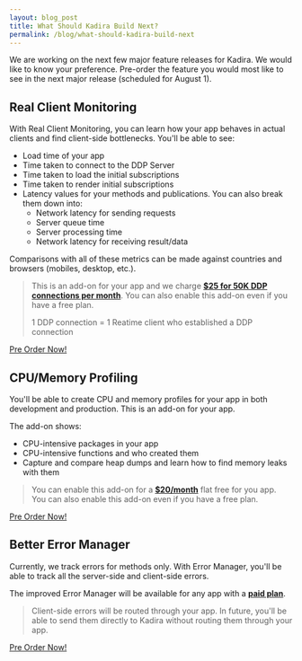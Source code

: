 ```yaml
---
layout: blog_post
title: What Should Kadira Build Next?
permalink: /blog/what-should-kadira-build-next
---
```


<script type="text/javascript" src="https://gumroad.com/js/gumroad.js"></script>

We are working on the next few major feature releases for Kadira. We would like to know your preference. Pre-order the feature you would most like to see in the next major release (scheduled for August 1).

## Real Client Monitoring

With Real Client Monitoring, you can learn how your app behaves in actual clients and find client-side bottlenecks. You'll be able to see:

* Load time of your app
* Time taken to connect to the DDP Server
* Time taken to load the initial subscriptions
* Time taken to render initial subscriptions
* Latency values for your methods and publications. You can also break them down into:
  * Network latency for sending requests
  * Server queue time
  * Server processing time
  * Network latency for receiving result/data

Comparisons with all of these metrics can be made against countries and browsers (mobiles, desktop, etc.).

> This is an add-on for your app and we charge [**$25 for 50K DDP connections per month**](https://gumroad.com/l/LyDy). You can also enable this add-on even if you have a free plan.
>
> 1 DDP connection = 1 Reatime client who established a DDP connection

<a href="https://gumroad.com/l/LyDy" class="gumroad-button">Pre Order Now!</a>

## CPU/Memory Profiling

You'll be able to create CPU and memory profiles for your app in both development and production. This is an add-on for your app.

The add-on shows:

* CPU-intensive packages in your app
* CPU-intensive functions and who created them
* Capture and compare heap dumps and learn how to find memory leaks with them

> You can enable this add-on for a [**$20/month**](https://gumroad.com/l/EqEf) flat free for you app. You can also enable this add-on even if you have a free plan.

<a href="https://gumroad.com/l/EqEf" class="gumroad-button">Pre Order Now!</a>

## Better Error Manager

Currently, we track errors for methods only. With Error Manager, you'll be able to track all the server-side and client-side errors.

The improved Error Manager will be available for any app with a [**paid plan**](https://gumroad.com/l/fRGA).

> Client-side errors will be routed through your app. In future, you'll be able to send them directly to Kadira without routing them through your app.

<a href="https://gumroad.com/l/fRGA" class="gumroad-button">Pre Order Now!</a>
